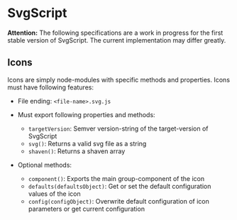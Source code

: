 # SvgScript

**Attention:** The following specifications are a work in progress for the first stable version of SvgScript.
The current implementation may differ greatly.

## Icons

Icons are simply node-modules with specific methods and properties.
Icons must have following features:

- File ending: `<file-name>.svg.js`
- Must export following properties and methods:
	- `targetVersion`: Semver version-string of the target-version of SvgScript
	- `svg()`: Returns a valid svg file as a string
	- `shaven()`: Returns a shaven array

- Optional methods:
	- `component()`: Exports the main group-component of the icon
	- `defaults(defaultsObject)`: Get or set the default configuration values of the icon
	- `config(configObject)`: Overwrite default configuration of icon parameters or get current configuration
